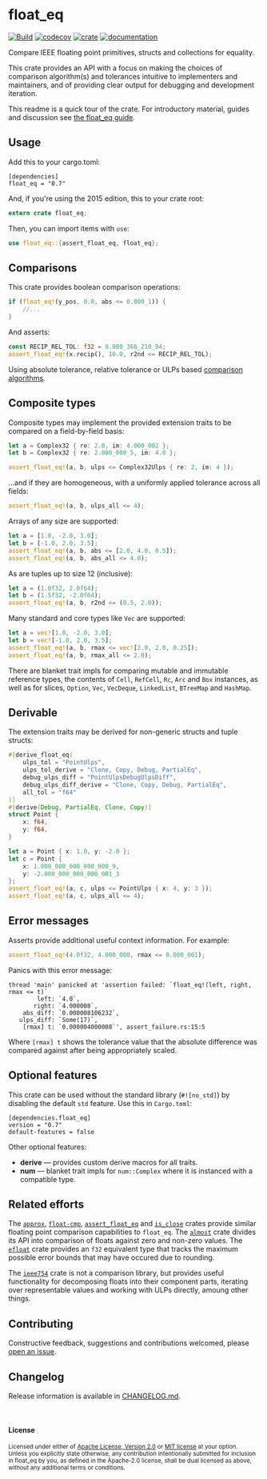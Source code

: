<!--
    THIS FILE IS GENERATED FROM crates-io.md, badges.md AND LICENSE.md.
    DO NOT EDIT IT DIRECTLY.
-->

# float_eq 

[![Build](https://github.com/jtempest/float_eq-rs/actions/workflows/build.yml/badge.svg)](https://github.com/jtempest/float_eq-rs/actions/workflows/build.yml)
[![codecov](https://codecov.io/gh/jtempest/float_eq-rs/branch/main/graph/badge.svg?token=QR20064LIR)](https://codecov.io/gh/jtempest/float_eq-rs)
[![crate](https://img.shields.io/crates/v/float_eq.svg)](https://crates.io/crates/float_eq)
[![documentation](https://docs.rs/float_eq/badge.svg)](https://docs.rs/float_eq)

Compare IEEE floating point primitives, structs and collections for equality.

This crate provides an API with a focus on making the choices of comparison 
algorithm(s) and tolerances intuitive to implementers and maintainers, and of
providing clear output for debugging and development iteration.

This readme is a quick tour of the crate. For introductory material, guides and
discussion see [the float_eq guide].

## Usage

Add this to your cargo.toml:

```
[dependencies]
float_eq = "0.7"
```

And, if you're using the 2015 edition, this to your crate root:

```rust
extern crate float_eq;
```

Then, you can import items with `use`:

```rust
use float_eq::{assert_float_eq, float_eq};
```

## Comparisons

This crate provides boolean comparison operations:

```rust
if (float_eq!(y_pos, 0.0, abs <= 0.000_1)) {
    //...
}
```

And asserts:

```rust
const RECIP_REL_TOL: f32 = 0.000_366_210_94;
assert_float_eq!(x.recip(), 10.0, r2nd <= RECIP_REL_TOL);
```

Using absolute tolerance, relative tolerance or ULPs based [comparison
algorithms].

## Composite types

Composite types may implement the provided extension traits to be compared on a
field-by-field basis:

```rust
let a = Complex32 { re: 2.0, im: 4.000_002 };
let b = Complex32 { re: 2.000_000_5, im: 4.0 };

assert_float_eq!(a, b, ulps <= Complex32Ulps { re: 2, im: 4 });
```

...and if they are homogeneous, with a uniformly applied tolerance across all
fields:

```rust
assert_float_eq!(a, b, ulps_all <= 4);
```

Arrays of any size are supported:

```rust
let a = [1.0, -2.0, 3.0];
let b = [-1.0, 2.0, 3.5];
assert_float_eq!(a, b, abs <= [2.0, 4.0, 0.5]);
assert_float_eq!(a, b, abs_all <= 4.0);
```

As are tuples up to size 12 (inclusive):

```rust
let a = (1.0f32, 2.0f64);
let b = (1.5f32, -2.0f64);
assert_float_eq!(a, b, r2nd <= (0.5, 2.0));
```

Many standard and core types like `Vec` are supported:

```rust
let a = vec![1.0, -2.0, 3.0];
let b = vec![-1.0, 2.0, 3.5];
assert_float_eq!(a, b, rmax <= vec![2.0, 2.0, 0.25]);
assert_float_eq!(a, b, rmax_all <= 2.0);
```

There are blanket trait impls for comparing mutable and immutable reference
types, the contents of `Cell`, `RefCell`, `Rc`, `Arc` and `Box` instances, as
well as for slices, `Option`, `Vec`, `VecDeque`, `LinkedList`, `BTreeMap` and
`HashMap`.

## Derivable

The extension traits may be derived for non-generic structs and tuple structs:

```rust
#[derive_float_eq(
    ulps_tol = "PointUlps",
    ulps_tol_derive = "Clone, Copy, Debug, PartialEq",
    debug_ulps_diff = "PointUlpsDebugUlpsDiff",
    debug_ulps_diff_derive = "Clone, Copy, Debug, PartialEq",
    all_tol = "f64"
)]
#[derive(Debug, PartialEq, Clone, Copy)]
struct Point {
    x: f64,
    y: f64,
}

let a = Point { x: 1.0, y: -2.0 };
let c = Point { 
    x: 1.000_000_000_000_000_9, 
    y: -2.000_000_000_000_001_3
};
assert_float_eq!(a, c, ulps <= PointUlps { x: 4, y: 3 });
assert_float_eq!(a, c, ulps_all <= 4);
```

## Error messages

Asserts provide additional useful context information. For example:

```rust
assert_float_eq!(4.0f32, 4.000_008, rmax <= 0.000_001);
```

Panics with this error message:

```
thread 'main' panicked at 'assertion failed: `float_eq!(left, right, rmax <= t)`
        left: `4.0`,
       right: `4.000008`,
    abs_diff: `0.000008106232`,
   ulps_diff: `Some(17)`,
    [rmax] t: `0.000004000008`', assert_failure.rs:15:5
```

Where `[rmax] t` shows the tolerance value that the absolute difference was
compared against after being appropriately scaled.

## Optional features

This crate can be used without the standard library (`#![no_std]`) by disabling
the default `std` feature. Use this in `Cargo.toml`:

```
[dependencies.float_eq]
version = "0.7"
default-features = false
```

Other optional features:
- **derive** — provides custom derive macros for all traits.
- **num** — blanket trait impls for `num::Complex` where it is instanced with a
  compatible type.

## Related efforts

The [`approx`], [`float-cmp`], [`assert_float_eq`] and [`is_close`] crates provide
similar floating point comparison capabilities to `float_eq`. The [`almost`] crate
divides its API into comparison of floats against zero and non-zero values. The
[`efloat`] crate provides an `f32` equivalent type that tracks the maximum
possible error bounds that may have occured due to rounding.

The [`ieee754`] crate is not a comparison library, but provides useful
functionality for decomposing floats into their component parts, iterating over
representable values and working with ULPs directly, amoung other things.

## Contributing 

Constructive feedback, suggestions and contributions welcomed, please
[open an issue].

## Changelog

Release information is available in [CHANGELOG.md](CHANGELOG.md).

[comparison algorithms]: https://jtempest.github.io/float_eq-rs/book/background/float_comparison_algorithms.html
[open an issue]: https://github.com/jtempest/float_eq-rs/issues/
[the float_eq guide]: https://jtempest.github.io/float_eq-rs/book/introduction.html
[`almost`]: https://crates.io/crates/almost
[`approx`]: https://crates.io/crates/approx
[`assert_float_eq`]: https://crates.io/crates/assert_float_eq
[`efloat`]: https://crates.io/crates/efloat
[`float-cmp`]: https://crates.io/crates/float-cmp
[`ieee754`]: https://crates.io/crates/ieee754
[`is_close`]: https://docs.rs/is_close/latest/is_close/

<br>

#### License

<sup>
Licensed under either of <a href="LICENSE-APACHE">Apache License, Version
2.0</a> or <a href="LICENSE-MIT">MIT license</a> at your option.
</sup>

<br>

<sub>
Unless you explicitly state otherwise, any contribution intentionally submitted
for inclusion in float_eq by you, as defined in the Apache-2.0 license, shall be
dual licensed as above, without any additional terms or conditions.
</sub>